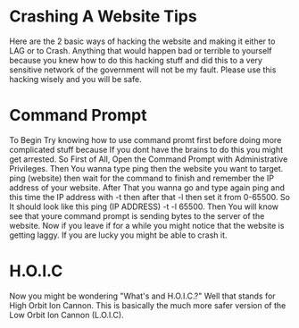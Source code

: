 # Crashing A Website Tips

Here are the 2 basic ways of hacking the website and making it either to LAG or to Crash. Anything that would happen bad or terrible to yourself because you knew how to do this hacking stuff and did this to a very sensitive network of the government will not be my fault. Please use this hacking wisely and you will be safe.

# Command Prompt
To Begin Try knowing how to use command promt first before doing more complicated stuff because If you dont have the brains to do this you might get arrested.
So First of All, Open the Command Prompt with Administrative Privileges. Then You wanna type ping then the website you want to target.  ping (website) then wait for the command to finish and remember the IP address of your website.
After That you wanna go and type again ping and this time the IP address with -t then after that -l then set it from 0-65500.
So It should look like this ping (IP ADDRESS) -t -l 65500. Then You will know see that youre command prompt is sending bytes to the server of the website. Now if you leave if for a while you might notice that the website is getting laggy. If you are lucky you might be able to crash it.

# H.O.I.C
Now you might be wondering "What's and H.O.I.C.?" Well that stands for High Orbit Ion Cannon. This is basically the much more safer version of the Low Orbit Ion Cannon (L.O.I.C).
